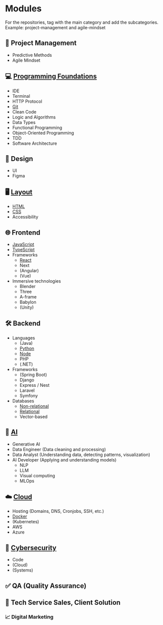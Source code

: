 # Modules

For the repositories, tag with the main category and add the subcategories. Example: project-management and agile-mindset

## 📂 Project Management
   - Predictive Methods
   - Agile Mindset

## 💻 [Programming Foundations](https://github.com/orgs/Factoria-F5-dev/repositories?q=topic:programming-foundations)
   - IDE
   - Terminal
   - HTTP Protocol
   - [Git](https://github.com/orgs/Factoria-F5-dev/repositories?q=topic:git)
   - Clean Code
   - Logic and Algorithms
   - Data Types
   - Functional Programming
   - Object-Oriented Programming
   - TDD
   - Software Architecture

## 🎨 Design
   - UI
   - Figma

## 🖥️ [Layout](https://github.com/orgs/Factoria-F5-dev/repositories?q=topic:layout)
   - [HTML](https://github.com/orgs/Factoria-F5-dev/repositories?q=topic:html)
   - [CSS](https://github.com/orgs/Factoria-F5-dev/repositories?q=topic:css)
   - Accessibility

## 🌐 Frontend
   - [JavaScript](https://github.com/orgs/Factoria-F5-dev/repositories?q=topic:javascript)
   - [TypeScript](https://github.com/orgs/Factoria-F5-dev/repositories?q=topic:typescript)
   - Frameworks
     - [React](https://github.com/orgs/Factoria-F5-dev/repositories?q=topic:typescript)
     - Next
     - (Angular)
     - (Vue)
   - Immersive technologies
     - Blender
     - Three
     - A-frame
     - Babylon
     - (Unity)

## 🛠️ Backend
   - Languages
     - (Java)
     - [Python](https://github.com/orgs/Factoria-F5-dev/repositories?q=topic:python)
     - [Node](https://github.com/orgs/Factoria-F5-dev/repositories?q=topic:node)
     - PHP
     - (.NET)
   - Frameworks
     - (Spring Boot)
     - Django
     - Express / Nest
     - Laravel
     - Symfony
   - Databases
     - [Non-relational](https://github.com/orgs/Factoria-F5-dev/repositories?q=topic:no-relational)
     - [Relational](https://github.com/orgs/Factoria-F5-dev/repositories?q=topic:relational)
     - Vector-based

## 🤖 [AI](https://github.com/orgs/Factoria-F5-dev/repositories?q=topic:ai)
   - Generative AI
   - Data Engineer (Data cleaning and processing)
   - Data Analyst (Understanding data, detecting patterns, visualization)
   - AI Developer (Applying and understanding models)
     - NLP
     - LLM
     - Visual computing
     - MLOps

## ☁️ [Cloud](https://github.com/orgs/Factoria-F5-dev/repositories?q=topic:cloud)
   - Hosting (Domains, DNS, Cronjobs, SSH, etc.)
   - [Docker](https://github.com/orgs/Factoria-F5-dev/repositories?q=topic:docker)
   - (Kubernetes)
   - AWS
   - Azure

## 🔐 [Cybersecurity](https://github.com/orgs/Factoria-F5-dev/repositories?q=topic%3Acybersecurity)
   - Code
   - (Cloud)
   - (Systems)

## ✅ QA (Quality Assurance)

## 💼 Tech Service Sales, Client Solution

### 📈 Digital Marketing
